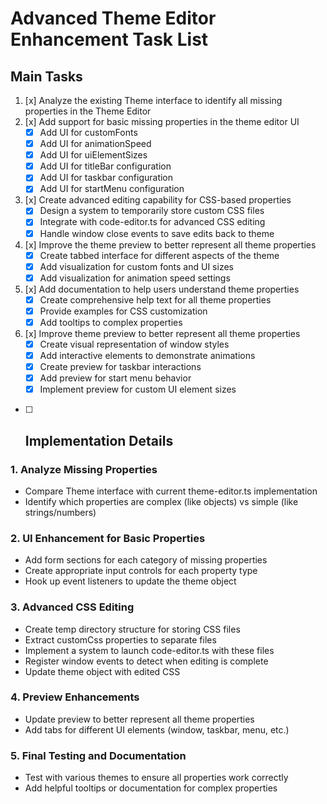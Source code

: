 # Advanced Theme Editor Enhancement Task List

## Main Tasks

1. [x] Analyze the existing Theme interface to identify all missing properties in the Theme Editor
2. [x] Add support for basic missing properties in the theme editor UI
   - [x] Add UI for customFonts
   - [x] Add UI for animationSpeed
   - [x] Add UI for uiElementSizes
   - [x] Add UI for titleBar configuration
   - [x] Add UI for taskbar configuration
   - [x] Add UI for startMenu configuration
3. [x] Create advanced editing capability for CSS-based properties
   - [x] Design a system to temporarily store custom CSS files
   - [x] Integrate with code-editor.ts for advanced CSS editing
   - [x] Handle window close events to save edits back to theme
4. [x] Improve the theme preview to better represent all theme properties
   - [x] Create tabbed interface for different aspects of the theme
   - [x] Add visualization for custom fonts and UI sizes
   - [x] Add visualization for animation speed settings
5. [x] Add documentation to help users understand theme properties
   - [x] Create comprehensive help text for all theme properties
   - [x] Provide examples for CSS customization
   - [x] Add tooltips to complex properties
6. [x] Improve theme preview to better represent all theme properties
   - [x] Create visual representation of window styles
   - [x] Add interactive elements to demonstrate animations
   - [x] Create preview for taskbar interactions
   - [x] Add preview for start menu behavior
   - [x] Implement preview for custom UI element sizes
 - [ ] ## Implementation Details

### 1. Analyze Missing Properties

- Compare Theme interface with current theme-editor.ts implementation
- Identify which properties are complex (like objects) vs simple (like strings/numbers)

### 2. UI Enhancement for Basic Properties

- Add form sections for each category of missing properties
- Create appropriate input controls for each property type
- Hook up event listeners to update the theme object

### 3. Advanced CSS Editing

- Create temp directory structure for storing CSS files
- Extract customCss properties to separate files
- Implement a system to launch code-editor.ts with these files
- Register window events to detect when editing is complete
- Update theme object with edited CSS

### 4. Preview Enhancements

- Update preview to better represent all theme properties
- Add tabs for different UI elements (window, taskbar, menu, etc.)

### 5. Final Testing and Documentation

- Test with various themes to ensure all properties work correctly
- Add helpful tooltips or documentation for complex properties
